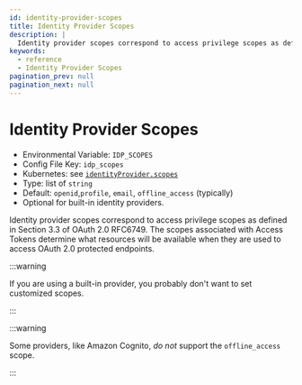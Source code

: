```yaml
---
id: identity-provider-scopes
title: Identity Provider Scopes
description: |
  Identity provider scopes correspond to access privilege scopes as defined in Section 33 of OAuth 20 RFC6749.
keywords:
  - reference
  - Identity Provider Scopes
pagination_prev: null
pagination_next: null
---
```


# Identity Provider Scopes

- Environmental Variable: `IDP_SCOPES`
- Config File Key: `idp_scopes`
- Kubernetes: see [`identityProvider.scopes`](/docs/deploying/k8s/reference#identityprovider)
- Type: list of `string`
- Default: `openid`,`profile`, `email`, `offline_access` (typically)
- Optional for built-in identity providers.

Identity provider scopes correspond to access privilege scopes as defined in Section 3.3 of OAuth 2.0 RFC6749\. The scopes associated with Access Tokens determine what resources will be available when they are used to access OAuth 2.0 protected endpoints.

:::warning

If you are using a built-in provider, you probably don't want to set customized scopes.

:::

:::warning

Some providers, like Amazon Cognito, _do not_ support the `offline_access` scope.

:::
